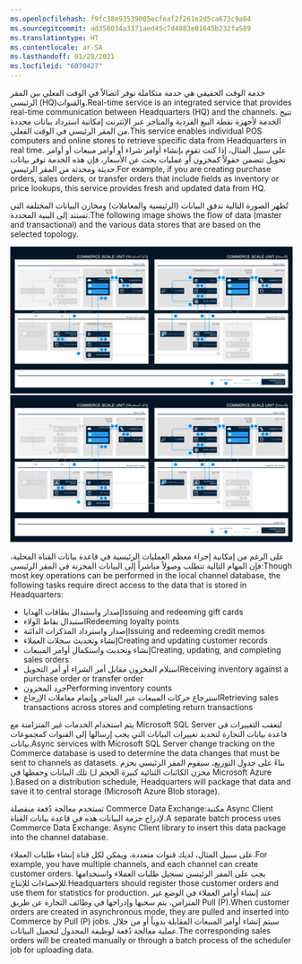 ```yaml
---
ms.openlocfilehash: f9fc38e93539005ecfeaf2f261e2d5ca673c9a04
ms.sourcegitcommit: ad358034a3371aed45c7d4883e01645b232fa589
ms.translationtype: HT
ms.contentlocale: ar-SA
ms.lasthandoff: 01/28/2021
ms.locfileid: "6070427"
---
```

<span data-ttu-id="bc8a6-101">خدمة الوقت الحقيقي هي خدمة متكاملة توفر اتصالاً في الوقت الفعلي بين المقر الرئيسي (HQ)والقنوات.</span><span class="sxs-lookup"><span data-stu-id="bc8a6-101">Real-time service is an integrated service that provides real-time communication between Headquarters (HQ) and the channels.</span></span> <span data-ttu-id="bc8a6-102">تتيح الخدمة لأجهزة نقطة البيع الفردية والمتاجر عبر الإنترنت إمكانية استرداد بيانات محددة من المقر الرئيسي في الوقت الفعلي.</span><span class="sxs-lookup"><span data-stu-id="bc8a6-102">This service enables individual POS computers and online stores to retrieve specific data from Headquarters in real time.</span></span> <span data-ttu-id="bc8a6-103">على سبيل المثال، إذا كنت تقوم بإنشاء أوامر شراء أو أوامر مبيعات أو أوامر تحويل تتضمن حقولاً كمخزون أو عمليات بحث عن الأسعار، فإن هذه الخدمة توفر بيانات حديثة ومحدثة من المقر الرئيسي.</span><span class="sxs-lookup"><span data-stu-id="bc8a6-103">For example, if you are creating purchase orders, sales orders, or transfer orders that include fields as inventory or price lookups, this service provides fresh and updated data from HQ.</span></span> 

<span data-ttu-id="bc8a6-104">تُظهر الصورة التالية تدفق البيانات (الرئيسية والمعاملات) ومخازن البيانات المختلفة التي تستند إلى البنية المحددة.</span><span class="sxs-lookup"><span data-stu-id="bc8a6-104">The following image shows the flow of data (master and transactional) and the various data stores that are based on the selected topology.</span></span>

<span data-ttu-id="bc8a6-105">[ ![هيكل التجارة وتدفق البيانات في Dynamics 365 Commerce.](../media/commerce-architecture-data-sync.jpg) ](../media/commerce-architecture-data-sync.jpg#lightbox)</span><span class="sxs-lookup"><span data-stu-id="bc8a6-105">[ ![Commerce architecture and flow of data in Dynamics 365 Commerce.](../media/commerce-architecture-data-sync.jpg) ](../media/commerce-architecture-data-sync.jpg#lightbox)</span></span>


<span data-ttu-id="bc8a6-106">على الرغم من إمكانية إجراء معظم العمليات الرئيسية في قاعدة بيانات القناة المحلية، فإن المهام التالية تتطلب وصولاً مباشراً إلى البيانات المخزنة في المقر الرئيسي:</span><span class="sxs-lookup"><span data-stu-id="bc8a6-106">Though most key operations can be performed in the local channel database, the following tasks require direct access to the data that is stored in Headquarters:</span></span>

- <span data-ttu-id="bc8a6-107">إصدار واستبدال بطاقات الهدايا</span><span class="sxs-lookup"><span data-stu-id="bc8a6-107">Issuing and redeeming gift cards</span></span>
- <span data-ttu-id="bc8a6-108">استبدال نقاط الولاء</span><span class="sxs-lookup"><span data-stu-id="bc8a6-108">Redeeming loyalty points</span></span>
- <span data-ttu-id="bc8a6-109">إصدار واسترداد المذكرات الدائنة</span><span class="sxs-lookup"><span data-stu-id="bc8a6-109">Issuing and redeeming credit memos</span></span>
- <span data-ttu-id="bc8a6-110">إنشاء وتحديث سجلات العملاء</span><span class="sxs-lookup"><span data-stu-id="bc8a6-110">Creating and updating customer records</span></span>
- <span data-ttu-id="bc8a6-111">إنشاء وتحديث واستكمال أوامر المبيعات</span><span class="sxs-lookup"><span data-stu-id="bc8a6-111">Creating, updating, and completing sales orders</span></span>
- <span data-ttu-id="bc8a6-112">استلام المخزون مقابل أمر الشراء أو أمر التحويل</span><span class="sxs-lookup"><span data-stu-id="bc8a6-112">Receiving inventory against a purchase order or transfer order</span></span>
- <span data-ttu-id="bc8a6-113">جرد المخزون</span><span class="sxs-lookup"><span data-stu-id="bc8a6-113">Performing inventory counts</span></span>
- <span data-ttu-id="bc8a6-114">استرجاع حركات المبيعات عبر المتاجر وإتمام معاملات الإرجاع</span><span class="sxs-lookup"><span data-stu-id="bc8a6-114">Retrieving sales transactions across stores and completing return transactions</span></span>

<span data-ttu-id="bc8a6-115">يتم استخدام الخدمات غير المتزامنة مع Microsoft SQL Server لتعقب التغييرات في قاعدة بيانات التجارة لتحديد تغييرات البيانات التي يجب إرسالها إلى القنوات كمجموعات بيانات.</span><span class="sxs-lookup"><span data-stu-id="bc8a6-115">Async services with Microsoft SQL Server change tracking on the Commerce database is used to determine the data changes that must be sent to channels as datasets.</span></span> <span data-ttu-id="bc8a6-116">بناءً على جدول التوزيع، سيقوم المقر الرئيسي بحزم تلك البيانات وحفظها في (‏‏‏‏مخزن الكائنات الثنائية كبيرة الحجم لـ Microsoft Azure ).</span><span class="sxs-lookup"><span data-stu-id="bc8a6-116">Based on a distribution schedule, Headquarters will package that data and save it to central storage (Microsoft Azure Blob storage).</span></span> 

<span data-ttu-id="bc8a6-117">تستخدم معالجة دُفعة منفصلة Commerce Data Exchange:مكتبة Async Client لإدراج حزمة البيانات هذه في قاعدة بيانات القناة.</span><span class="sxs-lookup"><span data-stu-id="bc8a6-117">A separate batch process uses Commerce Data Exchange: Async Client library to insert this data package into the channel database.</span></span> 

<span data-ttu-id="bc8a6-118">على سبيل المثال، لديك قنوات متعددة، ويمكن لكل قناة إنشاء طلبات العملاء.</span><span class="sxs-lookup"><span data-stu-id="bc8a6-118">For example, you have multiple channels, and each channel can create customer orders.</span></span> <span data-ttu-id="bc8a6-119">يجب على المقر الرئيسي تسجيل طلبات العملاء واستخدامها للإحصاءات للإنتاج.</span><span class="sxs-lookup"><span data-stu-id="bc8a6-119">Headquarters should register those customer orders and use them for statistics for production.</span></span> <span data-ttu-id="bc8a6-120">عند إنشاء أوامر العملاء في الوضع غير المتزامن، يتم سحبها وإدراجها في وظائف التجارة عن طريق Pull‏ (P).</span><span class="sxs-lookup"><span data-stu-id="bc8a6-120">When customer orders are created in asynchronous mode, they are pulled and inserted into Commerce by Pull (P) jobs.</span></span> <span data-ttu-id="bc8a6-121">سيتم إنشاء أوامر المبيعات المقابلة يدوياً أو من خلال عملية معالجة دُفعة لوظيفة المجدول لتحميل البيانات.</span><span class="sxs-lookup"><span data-stu-id="bc8a6-121">The corresponding sales orders will be created manually or through a batch process of the scheduler job for uploading data.</span></span>

